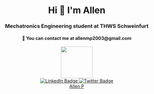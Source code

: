 
<div id="header" align="center">
  <script src="https://platform.linkedin.com/badges/js/profile.js" async defer type="text/javascript"></script>
  <h1> Hi 👋 I'm Allen </h1>
  <h3>Mechatronics Engineering student at THWS Schweinfurt</h3>
  <h4>📩 You can contact me at allenmp2003@gmail.com</h4>
  <img src="https://media.giphy.com/media/UoLt6Tm8wlSnWGfSFs/giphy.gif" width="100"/>
  <div id="badges">
  <a href="https://www.linkedin.com/in/allen-p-517818216/">
    <img src="https://img.shields.io/badge/LinkedIn-blue?style=for-the-badge&logo=linkedin&logoColor=white" alt="LinkedIn Badge"/>
  </a>
  <a href="https://twitter.com/e_escalade">
    <img src="https://img.shields.io/badge/Twitter-blue?style=for-the-badge&logo=twitter&logoColor=white" alt="Twitter Badge"/>
  </a>
   <div class="badge-base LI-profile-badge" data-locale="en_US" data-size="large" data-theme="dark" data-type="HORIZONTAL" data-vanity="allen-p-517818216" data-version="v1"><a class="badge-base__link LI-simple-link" href="https://de.linkedin.com/in/allen-p-517818216?trk=profile-badge">Allen P</a></div>
              
              
</div>
</div>

<!---
AllenP3/AllenP3 is a ✨ special ✨ repository because its `README.md` (this file) appears on your GitHub profile.
You can click the Preview link to take a look at your changes.
--->
